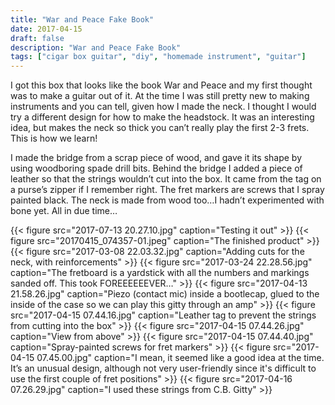 ```yaml
---
title: "War and Peace Fake Book"
date: 2017-04-15
draft: false
description: "War and Peace Fake Book"
tags: ["cigar box guitar", "diy", "homemade instrument", "guitar"]
---
```

I got this box that looks like the book War and Peace and my first thought was to make a guitar out of it. At the time I was still pretty new to making instruments and you can tell, given how I made the neck. I thought I would try a different design for how to make the headstock. It was an interesting idea, but makes the neck so thick you can’t really play the first 2-3 frets. This is how we learn!

I made the bridge from a scrap piece of wood, and gave it its shape by using woodboring spade drill bits. Behind the bridge I added a piece of leather so that the strings wouldn’t cut into the box. It came from the tag on a purse’s zipper if I remember right. The fret markers are screws that I spray painted black. The neck is made from wood too…I hadn’t experimented with bone yet. All in due time…

{{< figure src="2017-07-13 20.27.10.jpg" caption="Testing it out" >}}
{{< figure src="20170415_074357-01.jpeg" caption="The finished product" >}}
{{< figure src="2017-03-08 22.03.32.jpg" caption="Adding cuts for the neck, with reinforcements" >}}
{{< figure src="2017-03-24 22.28.56.jpg" caption="The fretboard is a yardstick with all the numbers and markings sanded off. This took FOREEEEEEVER…" >}}
{{< figure src="2017-04-13 21.58.26.jpg" caption="Piezo (contact mic) inside a bootlecap, glued to the inside of the case so we can play this gitty through an amp" >}}
{{< figure src="2017-04-15 07.44.16.jpg" caption="Leather tag to prevent the strings from cutting into the box" >}}
{{< figure src="2017-04-15 07.44.26.jpg" caption="View from above" >}}
{{< figure src="2017-04-15 07.44.40.jpg" caption="Spray-painted screws for fret markers" >}}
{{< figure src="2017-04-15 07.45.00.jpg" caption="I mean, it seemed like a good idea at the time. It’s an unusual design, although not very user-friendly since it's difficult to use the first couple of fret positions" >}}
{{< figure src="2017-04-16 07.26.29.jpg" caption="I used these strings from C.B. Gitty" >}}
